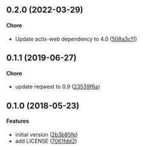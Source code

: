 <a name="0.2.0"></a>
## 0.2.0 (2022-03-29)

#### Chore

*   Update actix-web dependency to 4.0 ([508a3c11](https://github.com/mozilla-services/common-rs/commit/508a3c1132de31bc3acb9ec3f3d080a9d1786030))


<a name="0.1.1"></a>
## 0.1.1 (2019-06-27)


#### Chore

*   update reqwest to 0.9 ([23539f6a](https://github.com/mozilla-services/common-rs/commit/23539f6a8c87266e04a2311babeb9209113ccb11))



<a name="0.1.0"></a>
## 0.1.0 (2018-05-23)


#### Features

*   initial version ([2b3b85fe](https://github.com/mozilla-services/common-rs/commit/2b3b85fec78420b9cb4247ca4c817f1c10358b8d))
*   add LICENSE ([7061fdd2](https://github.com/mozilla-services/common-rs/commit/7061fdd29805c7d9969213930b3a1e697e9dc699))
